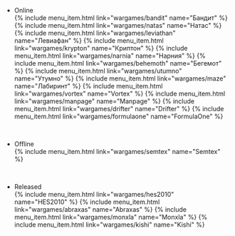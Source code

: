 <div id="sidemenu">
    <ul>
        <li><sh>Online</sh></li>
{% include menu_item.html link="wargames/bandit" name="Бандит" %}
{% include menu_item.html link="wargames/natas" name="Натас" %}
{% include menu_item.html link="wargames/leviathan" name="Левиафан" %}
{% include menu_item.html link="wargames/krypton" name="Криптон" %}
{% include menu_item.html link="wargames/narnia" name="Нарния" %}
{% include menu_item.html link="wargames/behemoth" name="Бегемот" %}
{% include menu_item.html link="wargames/utumno" name="Утумно" %}
{% include menu_item.html link="wargames/maze" name="Лабиринт" %}
{% include menu_item.html link="wargames/vortex" name="Vortex" %}
{% include menu_item.html link="wargames/manpage" name="Manpage" %}
{% include menu_item.html link="wargames/drifter" name="Drifter" %}
{% include menu_item.html link="wargames/formulaone" name="FormulaOne" %}
	</ul>
	<br />
	<ul>
	<li><sh>Offline</sh></li>
{% include menu_item.html link="wargames/semtex" name="Semtex" %}
	</ul>
	<br>
	<ul>
	<li><sh>Released</sh></li>
{% include menu_item.html link="wargames/hes2010" name="HES2010" %}
{% include menu_item.html link="wargames/abraxas" name="Abraxas" %}
{% include menu_item.html link="wargames/monxla" name="Monxla" %}
{% include menu_item.html link="wargames/kishi" name="Kishi" %}
	</ul>
</div>
